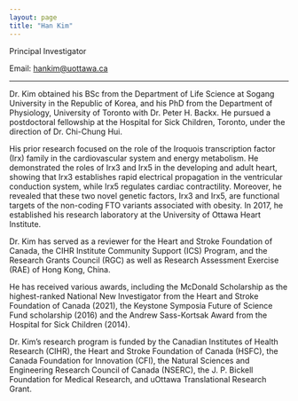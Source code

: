 ```yaml
---
layout: page
title: "Han Kim"
---
```

Principal Investigator

Email: hankim@uottawa.ca

---

Dr. Kim obtained his BSc from the Department of Life Science at Sogang University in the Republic of Korea, and his PhD from the Department of Physiology, University of Toronto with Dr. Peter H. Backx. He pursued a postdoctoral fellowship at the Hospital for Sick Children, Toronto, under the direction of Dr. Chi-Chung Hui. 

His prior research focused on the role of the Iroquois transcription factor (Irx) family in the cardiovascular system and energy metabolism. He demonstrated the roles of Irx3 and Irx5 in the developing and adult heart, showing that Irx3 establishes rapid electrical propagation in the ventricular conduction system, while Irx5 regulates cardiac contractility. Moreover, he revealed that these two novel genetic factors, Irx3 and Irx5, are functional targets of the non-coding FTO variants associated with obesity. In 2017, he established his research laboratory at the University of Ottawa Heart Institute.

Dr. Kim has served as a reviewer for the Heart and Stroke Foundation of Canada, the CIHR Institute Community Support (ICS) Program, and the Research Grants Council (RGC) as well as Research Assessment Exercise (RAE) of Hong Kong, China.

He has received various awards, including the McDonald Scholarship as the highest-ranked National New Investigator from the Heart and Stroke Foundation of Canada (2021), the Keystone Symposia Future of Science Fund scholarship (2016) and the Andrew Sass-Kortsak Award from the Hospital for Sick Children (2014).

Dr. Kim’s research program is funded by the Canadian Institutes of Health Research (CIHR), the Heart and Stroke Foundation of Canada (HSFC), the Canada Foundation for Innovation (CFI), the Natural Sciences and Engineering Research Council of Canada (NSERC), the J. P. Bickell Foundation for Medical Research, and uOttawa Translational Research Grant.

